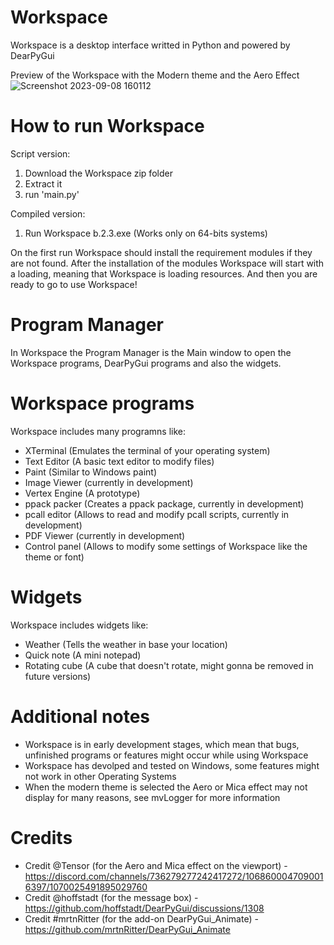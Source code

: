 # Workspace
Workspace is a desktop interface writted in Python and powered by DearPyGui

Preview of the Workspace with the Modern theme and the Aero Effect
![Screenshot 2023-09-08 160112](https://github.com/totallynotdrait/Workspace/assets/108739871/0287b51a-6a92-471f-8812-ad4352d0d5bd)


# How to run Workspace

Script version:
1. Download the Workspace zip folder
2. Extract it
3. run 'main.py'

Compiled version:
1. Run Workspace b.2.3.exe (Works only on 64-bits systems)

On the first run Workspace should install the requirement modules if they are not found.
After the installation of the modules Workspace will start with a loading, meaning that Workspace is loading
resources.
And then you are ready to go to use Workspace!

# Program Manager

In Workspace the Program Manager is the Main window to open the Workspace programs, DearPyGui programs and also the widgets.

# Workspace programs

Workspace includes many programns like:
 - XTerminal                     (Emulates the terminal of your operating system)
 - Text Editor                   (A basic text editor to modify files)
 - Paint                         (Similar to Windows paint)
 - Image Viewer (currently in development)
 - Vertex Engine (A prototype)
 - ppack packer (Creates a ppack package, currently in development)
 - pcall editor (Allows to read and modify pcall scripts, currently in development)
 - PDF Viewer (currently in development)
 - Control panel                 (Allows to modify some settings of Workspace like the theme or font)

# Widgets
Workspace includes widgets like:
 - Weather (Tells the weather in base your location)
 - Quick note (A mini notepad)
 - Rotating cube (A cube that doesn't rotate, might gonna be removed in future versions)


# Additional notes

 - Workspace is in early development stages, which mean that bugs, unfinished programs or features might occur while using Workspace
 - Workspace has devolped and tested on Windows, some features might not work in other Operating Systems
 - When the modern theme is selected the Aero or Mica effect may not display for many reasons, see mvLogger for more information


# Credits

 - Credit @Tensor (for the Aero and Mica effect on the viewport) - https://discord.com/channels/736279277242417272/1068600047090016397/1070025491895029760
 - Credit @hoffstadt (for the message box) - https://github.com/hoffstadt/DearPyGui/discussions/1308
 - Credit #mrtnRitter (for the add-on DearPyGui_Animate) - https://github.com/mrtnRitter/DearPyGui_Animate
